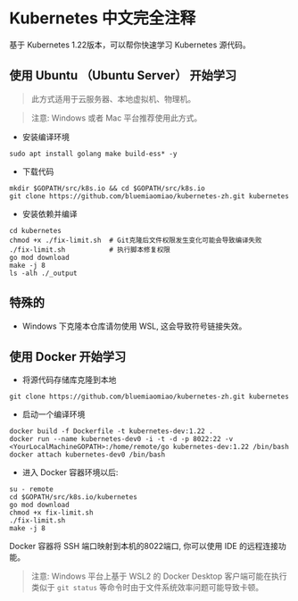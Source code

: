 # Kubernetes 中文完全注释

基于 Kubernetes 1.22版本，可以帮你快速学习 Kubernetes 源代码。

## 使用 Ubuntu （Ubuntu Server） 开始学习

> 此方式适用于云服务器、本地虚拟机、物理机。

> 注意: Windows 或者 Mac 平台推荐使用此方式。

- 安装编译环境

```shell
sudo apt install golang make build-ess* -y
```

- 下载代码

```shell
mkdir $GOPATH/src/k8s.io && cd $GOPATH/src/k8s.io
git clone https://github.com/bluemiaomiao/kubernetes-zh.git kubernetes
```

- 安装依赖并编译

```shell
cd kubernetes
chmod +x ./fix-limit.sh  # Git克隆后文件权限发生变化可能会导致编译失败
./fix-limit.sh           # 执行脚本修复权限
go mod download
make -j 8
ls -alh ./_output
```

## 特殊的

- Windows 下克隆本仓库请勿使用 WSL, 这会导致符号链接失效。

## 使用 Docker 开始学习

- 将源代码存储库克隆到本地

```shell
git clone https://github.com/bluemiaomiao/kubernetes-zh.git kubernetes
```

- 启动一个编译环境

```shell
docker build -f Dockerfile -t kubernetes-dev:1.22 .
docker run --name kubernetes-dev0 -i -t -d -p 8022:22 -v <YourLocalMachineGOPATH>:/home/remote/go kubernetes-dev:1.22 /bin/bash
docker attach kubernetes-dev0 /bin/bash
```

- 进入 Docker 容器环境以后:

```shell
su - remote
cd $GOPATH/src/k8s.io/kubernetes
go mod download
chmod +x fix-limit.sh
./fix-limit.sh
make -j 8
```

Docker 容器将 SSH 端口映射到本机的8022端口, 你可以使用 IDE 的远程连接功能。

> 注意: Windows 平台上基于 WSL2 的 Docker Desktop 客户端可能在执行类似于 ``git status`` 等命令时由于文件系统效率问题可能导致卡顿。 

